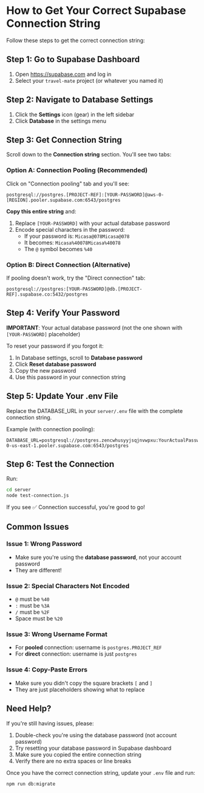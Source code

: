# How to Get Your Correct Supabase Connection String

Follow these steps to get the correct connection string:

## Step 1: Go to Supabase Dashboard

1. Open https://supabase.com and log in
2. Select your `travel-mate` project (or whatever you named it)

## Step 2: Navigate to Database Settings

1. Click the **Settings** icon (gear) in the left sidebar
2. Click **Database** in the settings menu

## Step 3: Get Connection String

Scroll down to the **Connection string** section. You'll see two tabs:

### Option A: Connection Pooling (Recommended)
Click on "Connection pooling" tab and you'll see:
```
postgresql://postgres.[PROJECT-REF]:[YOUR-PASSWORD]@aws-0-[REGION].pooler.supabase.com:6543/postgres
```

**Copy this entire string** and:
1. Replace `[YOUR-PASSWORD]` with your actual database password
2. Encode special characters in the password:
   - If your password is: `Micasa@078Micasa@078`
   - It becomes: `Micasa%40078Micasa%40078`
   - The `@` symbol becomes `%40`

### Option B: Direct Connection (Alternative)
If pooling doesn't work, try the "Direct connection" tab:
```
postgresql://postgres:[YOUR-PASSWORD]@db.[PROJECT-REF].supabase.co:5432/postgres
```

## Step 4: Verify Your Password

**IMPORTANT**: Your actual database password (not the one shown with `[YOUR-PASSWORD]` placeholder)

To reset your password if you forgot it:
1. In Database settings, scroll to **Database password**
2. Click **Reset database password**
3. Copy the new password
4. Use this password in your connection string

## Step 5: Update Your .env File

Replace the DATABASE_URL in your `server/.env` file with the complete connection string.

Example (with connection pooling):
```env
DATABASE_URL=postgresql://postgres.zencwhusyyjsqjnvwpxu:YourActualPassword%40Here@aws-0-us-east-1.pooler.supabase.com:6543/postgres
```

## Step 6: Test the Connection

Run:
```bash
cd server
node test-connection.js
```

If you see ✅ Connection successful, you're good to go!

## Common Issues

### Issue 1: Wrong Password
- Make sure you're using the **database password**, not your account password
- They are different!

### Issue 2: Special Characters Not Encoded
- `@` must be `%40`
- `:` must be `%3A`
- `/` must be `%2F`
- Space must be `%20`

### Issue 3: Wrong Username Format
- For **pooled** connection: username is `postgres.PROJECT_REF`
- For **direct** connection: username is just `postgres`

### Issue 4: Copy-Paste Errors
- Make sure you didn't copy the square brackets `[` and `]`
- They are just placeholders showing what to replace

## Need Help?

If you're still having issues, please:
1. Double-check you're using the database password (not account password)
2. Try resetting your database password in Supabase dashboard
3. Make sure you copied the entire connection string
4. Verify there are no extra spaces or line breaks

Once you have the correct connection string, update your `.env` file and run:
```bash
npm run db:migrate
```

